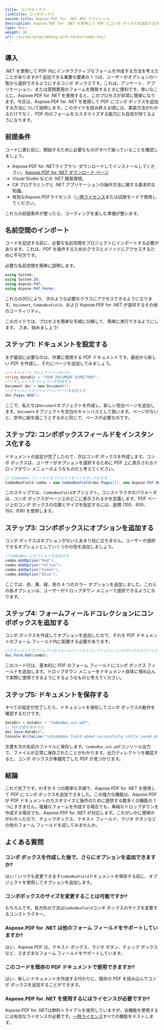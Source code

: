 ```yaml
---
title: コンボボックス
linktitle: コンボボックス
second_title: Aspose.PDF for .NET API リファレンス
description: Aspose.PDF for .NET を使用して PDF にコンボ ボックスを追加する方法を学びます。ステップ バイ ステップ ガイドに従って、インタラクティブな PDF フォームを簡単に作成します。
type: docs
weight: 30
url: /ja/net/programming-with-forms/combo-box/
---
```

## 導入

.NET を使用して PDF 内にインタラクティブなフォームを作成する方法を考えたことがありますか? 追加できる重要な要素の 1 つは、ユーザーがオプションの一覧から選択できるようにするコンボ ボックスです。これは、アンケート、アプリケーション、または質問票用のフォームを開発するときに便利です。幸いなことに、Aspose.PDF for .NET を使用すると、このプロセスが非常に簡単になります。今日は、Aspose.PDF for .NET を使用して PDF にコンボ ボックスを追加する方法について説明します。このガイドを読み終える頃には、実装方法がわかるだけでなく、PDF 内のフォームをカスタマイズする能力にも自信が持てるようになります。

## 前提条件

コードに進む前に、開始するために必要なものがすべて揃っていることを確認しましょう。

- Aspose.PDF for .NETライブラリ: ダウンロードしてインストールしてください。[Aspose.PDF for .NET ダウンロード ページ](https://releases.aspose.com/pdf/net/).
- Visual Studio などの .NET 開発環境。
- C# プログラミングと .NET アプリケーションの操作方法に関する基本的な知識。
- 有効なAspose.PDFライセンス（[一時ライセンス](https://purchase.aspose.com/temporary-license/)または試用モードで使用してください。

これらの前提条件が整ったら、コーディングを楽しむ準備が整います。

## 名前空間のインポート

コードを記述する前に、必要な名前空間をプロジェクトにインポートする必要があります。これは、PDF を操作するためのクラスとメソッドにアクセスするために不可欠です。

必要な名前空間を簡単に説明します。

```csharp
using System;
using System.IO;
using Aspose.Pdf;
using Aspose.Pdf.Forms;
```

これらの3行により、次のような必要なクラスにアクセスできるようになります。`Document`, `ComboBoxField`、および Aspose.PDF for .NET が提供するその他のユーティリティ。

このガイドでは、プロセスを簡単な手順に分解して、簡単に実行できるようにします。 さあ、始めましょう!

## ステップ1: ドキュメントを設定する

まず最初に必要なのは、作業に使用する PDF ドキュメントです。最初から新しい PDF を作成し、それにページを追加してみましょう。

```csharp
//ドキュメント ディレクトリへのパス。
string dataDir = "YOUR DOCUMENT DIRECTORY";
//ドキュメントオブジェクトを作成する
Document doc = new Document();
//ドキュメントオブジェクトにページを追加する
doc.Pages.Add();
```

ここで、私たちは`Document`オブジェクトを作成し、新しい空白ページを追加します。`Document`オブジェクトを空白のキャンバスとして扱います。ページがないと、空中に絵を描こうとするのと同じで、ベースが必要なのです。

## ステップ2: コンボボックスフィールドをインスタンス化する

ドキュメントの設定が完了したので、次はコンボ ボックスを作成します。コンボ ボックスは、ユーザーがオプションを選択するために PDF 上に表示されるドロップダウン メニューのようなものだと考えてください。

```csharp
// ComboBox フィールドオブジェクトをインスタンス化する
ComboBoxField combo = new ComboBoxField(doc.Pages[1], new Aspose.Pdf.Rectangle(100, 600, 150, 616));
```

このステップでは、`ComboBoxField`オブジェクト。コンストラクタのパラメータは、コンボ ボックスがページ上のどこに表示されるかを定義します。PDF ページ上のコンボ ボックスの位置とサイズを指定するには、座標 (100、600、150、616) を使用します。

## ステップ3: コンボボックスにオプションを追加する

コンボ ボックスはオプションがないとあまり役に立ちません。ユーザーが選択できるオプションとしていくつかの色を追加しましょう。

```csharp
//ComboBox にオプションを追加する
combo.AddOption("Red");
combo.AddOption("Yellow");
combo.AddOption("Green");
combo.AddOption("Blue");
```

ここでは、赤、黄、緑、青の 4 つのカラー オプションを追加しました。これらの各オプションは、ユーザーがドロップダウン メニューで選択できるようになります。

## ステップ4: フォームフィールドコレクションにコンボボックスを追加する

コンボ ボックスを作成してオプションを追加したので、それを PDF ドキュメントのフォーム フィールド内に配置する必要があります。

```csharp
//ドキュメントオブジェクトのフォームフィールドコレクションにコンボボックスオブジェクトを追加します。
doc.Form.Add(combo);
```

このコード行は、基本的に PDF のフォーム フィールドにコンボ ボックス フィールドを追加します。ドロップダウン メニューをドキュメント自体に埋め込んで実際に使用できるようにするようなものと考えてください。

## ステップ5: ドキュメントを保存する

すべての設定が完了したら、ドキュメントを保存してコンボ ボックスの動作を確認するだけです。

```csharp
dataDir = dataDir + "ComboBox_out.pdf";
// PDF文書を保存する
doc.Save(dataDir);
Console.WriteLine("\nCombobox field added successfully.\nFile saved at " + dataDir);
```

文書を次の名前のファイルに保存します。`ComboBox_out.pdf`コンソール出力で、ファイルが正常に保存されたことがわかります。出力ディレクトリを確認すると、コンボ ボックスが準備完了した PDF が見つかります。

## 結論

これで完了です。わずか 5 つの簡単な手順で、Aspose.PDF for .NET を使用して PDF にコンボ ボックスを追加できました。この強力な機能は、Aspose.PDF が PDF ドキュメントのカスタマイズと操作のために提供する数多くの機能の 1 つにすぎません。複雑なフォームを作成する場合でも、単純なドロップダウンを作成する場合でも、Aspose.PDF for .NET が対応します。これがいかに簡単かがわかったので、チェックボックス、テキスト フィールド、ラジオ ボタンなどの他のフォーム フィールドを試してみませんか。

## よくある質問

### コンボ ボックスを作成した後で、さらにオプションを追加できますか?
はい！いつでも変更できます`ComboBoxField`ドキュメントを保存する前に、オブジェクトを使用してオプションを追加します。

### コンボボックスのサイズを変更することは可能ですか?
もちろんです。長方形の寸法は`ComboBoxField`コンボ ボックスのサイズを変更するコンストラクター。

### Aspose.PDF for .NET は他のフォーム フィールドをサポートしていますか?
はい、Aspose.PDF は、テキスト ボックス、ラジオ ボタン、チェック ボックスなど、さまざまなフォーム フィールドをサポートしています。

### このコードを既存の PDF ドキュメントで使用できますか?
はい、新しいドキュメントを作成する代わりに、既存の PDF を読み込んでコンボ ボックスを追加することができます。

### Aspose.PDF for .NET を使用するにはライセンスが必要ですか?
 Aspose.PDF for .NETは無料トライアルを提供していますが、全機能を使用するには有効なライセンスが必要です。[一時ライセンス](https://purchase.aspose.com/temporary-license/)すべての機能をテストします。